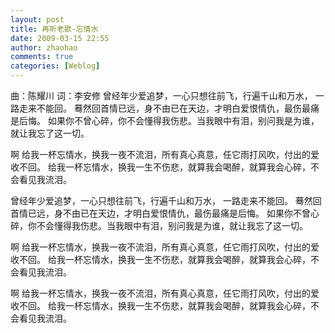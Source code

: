 ```yaml
---
layout: post
title: 再听老歌-忘情水
date: 2009-03-15 22:55
author: zhaohao
comments: true
categories: [Weblog]
---
```

曲：陈耀川 词：李安修
曾经年少爱追梦，一心只想往前飞，行遍千山和万水， 一路走来不能回。
蓦然回首情已远，身不由已在天边，才明白爱恨情仇，最伤最痛是后悔。
如果你不曾心碎，你不会懂得我伤悲。当我眼中有泪，别问我是为谁，就让我忘了这一切。

啊 给我一杯忘情水，换我一夜不流泪，所有真心真意，任它雨打风吹，付出的爱收不回。
给我一杯忘情水，换我一生不伤悲，就算我会喝醉，就算我会心碎，不会看见我流泪。

曾经年少爱追梦，一心只想往前飞，行遍千山和万水， 一路走来不能回。
蓦然回首情已远，身不由已在天边，才明白爱恨情仇，最伤最痛是后悔。
如果你不曾心碎，你不会懂得我伤悲。当我眼中有泪，别问我是为谁，就让我忘了这一切。

啊 给我一杯忘情水，换我一夜不流泪，所有真心真意，任它雨打风吹，付出的爱收不回。
给我一杯忘情水，换我一生不伤悲，就算我会喝醉，就算我会心碎，不会看见我流泪。

啊 给我一杯忘情水，换我一夜不流泪，所有真心真意，任它雨打风吹，付出的爱收不回。
给我一杯忘情水，换我一生不伤悲，就算我会喝醉，就算我会心碎，不会看见我流泪。
